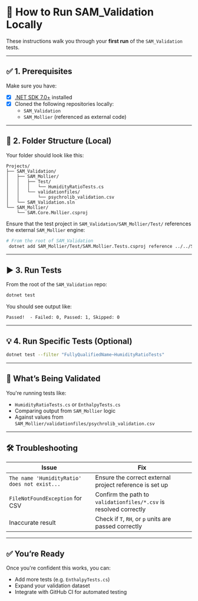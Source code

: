 # 🧪 How to Run SAM_Validation Locally

These instructions walk you through your **first run** of the `SAM_Validation` tests.

---

## ✅ 1. Prerequisites

Make sure you have:

- [x] [.NET SDK 7.0+](https://dotnet.microsoft.com/en-us/download/dotnet/7.0) installed
- [x] Cloned the following repositories locally:
  - `SAM_Validation`
  - `SAM_Mollier` (referenced as external code)

---

## 📂 2. Folder Structure (Local)

Your folder should look like this:

```
Projects/
├── SAM_Validation/
│   ├── SAM_Mollier/
│   │   ├── Test/
│   │   │   └── HumidityRatioTests.cs
│   │   └── validationfiles/
│   │       └── psychrolib_validation.csv
│   └── SAM_Validation.sln
└── SAM_Mollier/
    └── SAM.Core.Mollier.csproj
```

Ensure that the test project in `SAM_Validation/SAM_Mollier/Test/` references the external `SAM_Mollier` engine:

```bash
# From the root of SAM_Validation
 dotnet add SAM_Mollier/Test/SAM.Mollier.Tests.csproj reference ../../SAM_Mollier/SAM_Mollier/SAM.Core.Mollier.csproj
```

---

## ▶️ 3. Run Tests

From the root of the `SAM_Validation` repo:

```bash
dotnet test
```

You should see output like:

```text
Passed!  - Failed: 0, Passed: 1, Skipped: 0
```

---

## 💡 4. Run Specific Tests (Optional)

```bash
dotnet test --filter "FullyQualifiedName~HumidityRatioTests"
```

---

## 🧪 What’s Being Validated

You're running tests like:
- `HumidityRatioTests.cs` or `EnthalpyTests.cs`
- Comparing output from `SAM_Mollier` logic
- Against values from `SAM_Mollier/validationfiles/psychrolib_validation.csv`

---

## 🛠 Troubleshooting

| Issue | Fix |
|-------|-----|
| `The name 'HumidityRatio' does not exist...` | Ensure the correct external project reference is set up |
| `FileNotFoundException` for CSV | Confirm the path to `validationfiles/*.csv` is resolved correctly |
| Inaccurate result | Check if `T`, `RH`, or `p` units are passed correctly |

---

## ✅ You’re Ready

Once you're confident this works, you can:
- Add more tests (e.g. `EnthalpyTests.cs`)
- Expand your validation dataset
- Integrate with GitHub CI for automated testing
